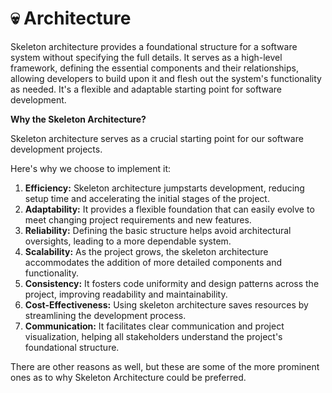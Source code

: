 # 💀 Architecture

Skeleton architecture provides a foundational structure for a software system without specifying the full details. It serves as a high-level framework, defining the essential components and their relationships, allowing developers to build upon it and flesh out the system's functionality as needed. It's a flexible and adaptable starting point for software development.

**Why the Skeleton Architecture?**

Skeleton architecture serves as a crucial starting point for our software development projects.&#x20;

Here's why we choose to implement it:

1. **Efficiency:** Skeleton architecture jumpstarts development, reducing setup time and accelerating the initial stages of the project.
2. **Adaptability:** It provides a flexible foundation that can easily evolve to meet changing project requirements and new features.
3. **Reliability:** Defining the basic structure helps avoid architectural oversights, leading to a more dependable system.
4. **Scalability:** As the project grows, the skeleton architecture accommodates the addition of more detailed components and functionality.
5. **Consistency:** It fosters code uniformity and design patterns across the project, improving readability and maintainability.
6. **Cost-Effectiveness:** Using skeleton architecture saves resources by streamlining the development process.
7. **Communication:** It facilitates clear communication and project visualization, helping all stakeholders understand the project's foundational structure.

There are other reasons as well, but these are some of the more prominent ones as to why Skeleton Architecture could be preferred.


